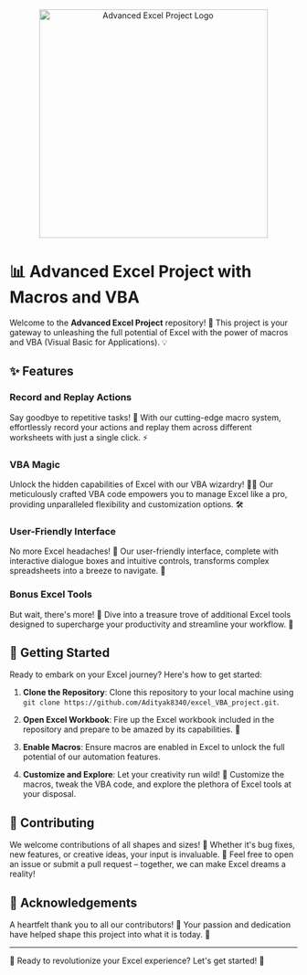 <div align="center">
  <img src="https://github.com/Adityak8340/XL/assets/140245948/4178047f-db33-43f0-bdc9-c48a2b7c1aa1" alt="Advanced Excel Project Logo" width="400">
</div>

# 📊 Advanced Excel Project with Macros and VBA

Welcome to the **Advanced Excel Project** repository! 🚀 This project is your gateway to unleashing the full potential of Excel with the power of macros and VBA (Visual Basic for Applications). 💡

## ✨ Features

### Record and Replay Actions

Say goodbye to repetitive tasks! 🔄 With our cutting-edge macro system, effortlessly record your actions and replay them across different worksheets with just a single click. ⚡️

### VBA Magic

Unlock the hidden capabilities of Excel with our VBA wizardry! 🧙‍♂️ Our meticulously crafted VBA code empowers you to manage Excel like a pro, providing unparalleled flexibility and customization options. 🛠️

### User-Friendly Interface

No more Excel headaches! 🤯 Our user-friendly interface, complete with interactive dialogue boxes and intuitive controls, transforms complex spreadsheets into a breeze to navigate. 🎨

### Bonus Excel Tools

But wait, there's more! 🎉 Dive into a treasure trove of additional Excel tools designed to supercharge your productivity and streamline your workflow. 💼

## 🚀 Getting Started

Ready to embark on your Excel journey? Here's how to get started:

1. **Clone the Repository**: Clone this repository to your local machine using `git clone https://github.com/Adityak8340/excel_VBA_project.git`.

2. **Open Excel Workbook**: Fire up the Excel workbook included in the repository and prepare to be amazed by its capabilities. 🚀

3. **Enable Macros**: Ensure macros are enabled in Excel to unlock the full potential of our automation features.

4. **Customize and Explore**: Let your creativity run wild! 🌟 Customize the macros, tweak the VBA code, and explore the plethora of Excel tools at your disposal.

## 🤝 Contributing

We welcome contributions of all shapes and sizes! 🎁 Whether it's bug fixes, new features, or creative ideas, your input is invaluable. 💬 Feel free to open an issue or submit a pull request – together, we can make Excel dreams a reality!

## 🙏 Acknowledgements

A heartfelt thank you to all our contributors! 🙌 Your passion and dedication have helped shape this project into what it is today. 🌟

---

🚀 Ready to revolutionize your Excel experience? Let's get started! 💼
